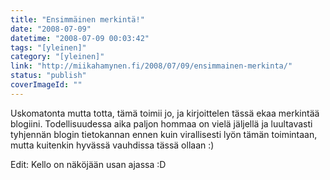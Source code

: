 ```yaml
---
title: "Ensimmäinen merkintä!"
date: "2008-07-09"
datetime: "2008-07-09 00:03:42"
tags: "[yleinen]"
category: "[yleinen]"
link: "http://miikahamynen.fi/2008/07/09/ensimmainen-merkinta/"
status: "publish"
coverImageId: ""
---
```


Uskomatonta mutta totta, tämä toimii jo, ja kirjoittelen tässä ekaa merkintää blogiini. Todellisuudessa aika paljon hommaa on vielä jäljellä ja luultavasti tyhjennän blogin tietokannan ennen kuin virallisesti lyön tämän toimintaan, mutta kuitenkin hyvässä vauhdissa tässä ollaan :)

Edit: Kello on näköjään usan ajassa :D
